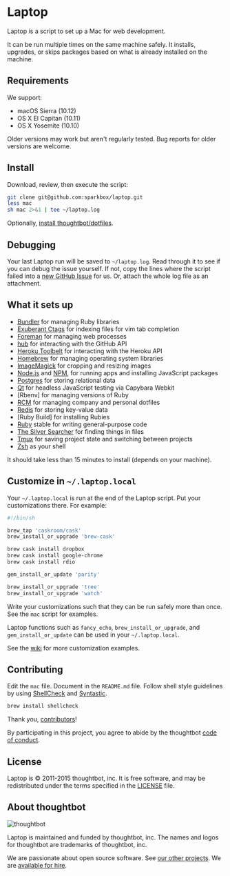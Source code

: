 # Laptop

Laptop is a script to set up a Mac for web development.

It can be run multiple times on the same machine safely.
It installs, upgrades, or skips packages
based on what is already installed on the machine.

## Requirements

We support:

- macOS Sierra (10.12)
- OS X El Capitan (10.11)
- OS X Yosemite (10.10)

Older versions may work but aren't regularly tested. Bug reports for older
versions are welcome.

## Install

Download, review, then execute the script:

```sh
git clone git@github.com:sparkbox/laptop.git
less mac
sh mac 2>&1 | tee ~/laptop.log
```

Optionally, [install thoughtbot/dotfiles][dotfiles].

[dotfiles]: https://github.com/thoughtbot/dotfiles#install

## Debugging

Your last Laptop run will be saved to `~/laptop.log`.
Read through it to see if you can debug the issue yourself.
If not, copy the lines where the script failed into a
[new GitHub Issue](https://github.com/thoughtbot/laptop/issues/new) for us.
Or, attach the whole log file as an attachment.

## What it sets up

- [Bundler] for managing Ruby libraries
- [Exuberant Ctags] for indexing files for vim tab completion
- [Foreman] for managing web processes
- [hub] for interacting with the GitHub API
- [Heroku Toolbelt] for interacting with the Heroku API
- [Homebrew] for managing operating system libraries
- [ImageMagick] for cropping and resizing images
- [Node.js] and [NPM], for running apps and installing JavaScript packages
- [Postgres] for storing relational data
- [Qt] for headless JavaScript testing via Capybara Webkit
- [Rbenv] for managing versions of Ruby
- [RCM] for managing company and personal dotfiles
- [Redis] for storing key-value data
- [Ruby Build] for installing Rubies
- [Ruby] stable for writing general-purpose code
- [The Silver Searcher] for finding things in files
- [Tmux] for saving project state and switching between projects
- [Zsh] as your shell

[bundler]: http://bundler.io/
[exuberant ctags]: http://ctags.sourceforge.net/
[firefox]: https://www.mozilla.org/en-US/firefox/
[foreman]: https://github.com/ddollar/foreman
[google chrome]: https://www.google.com/chrome/
[hub]: http://hub.github.com/
[heroku toolbelt]: https://toolbelt.heroku.com/
[homebrew]: http://brew.sh/
[imagemagick]: http://www.imagemagick.org/
[node.js]: http://nodejs.org/
[npm]: https://www.npmjs.org/
[postgres]: http://www.postgresql.org/
[qt]: http://qt-project.org/
[rvm]: https://rvm.io
[rcm]: https://github.com/thoughtbot/rcm
[redis]: http://redis.io/
[ruby]: https://www.ruby-lang.org/en/
[the silver searcher]: https://github.com/ggreer/the_silver_searcher
[tmux]: http://tmux.sourceforge.net/
[vim]: https://github.com/vim/vim/
[zsh]: http://www.zsh.org/

It should take less than 15 minutes to install (depends on your machine).

## Customize in `~/.laptop.local`

Your `~/.laptop.local` is run at the end of the Laptop script.
Put your customizations there.
For example:

```sh
#!/bin/sh

brew_tap 'caskroom/cask'
brew_install_or_upgrade 'brew-cask'

brew cask install dropbox
brew cask install google-chrome
brew cask install rdio

gem_install_or_update 'parity'

brew_install_or_upgrade 'tree'
brew_install_or_upgrade 'watch'
```

Write your customizations such that they can be run safely more than once.
See the `mac` script for examples.

Laptop functions such as `fancy_echo`,
`brew_install_or_upgrade`, and
`gem_install_or_update`
can be used in your `~/.laptop.local`.

See the [wiki](https://github.com/thoughtbot/laptop/wiki)
for more customization examples.

## Contributing

Edit the `mac` file.
Document in the `README.md` file.
Follow shell style guidelines by using [ShellCheck] and [Syntastic].

```sh
brew install shellcheck
```

[shellcheck]: http://www.shellcheck.net/about.html
[syntastic]: https://github.com/scrooloose/syntastic

Thank you, [contributors]!

[contributors]: https://github.com/thoughtbot/laptop/graphs/contributors

By participating in this project,
you agree to abide by the thoughtbot [code of conduct].

[code of conduct]: https://thoughtbot.com/open-source-code-of-conduct

## License

Laptop is © 2011-2015 thoughtbot, inc.
It is free software,
and may be redistributed under the terms specified in the [LICENSE] file.

[license]: LICENSE

## About thoughtbot

![thoughtbot](https://thoughtbot.com/logo.png)

Laptop is maintained and funded by thoughtbot, inc.
The names and logos for thoughtbot are trademarks of thoughtbot, inc.

We are passionate about open source software.
See [our other projects][community].
We are [available for hire][hire].

[community]: https://thoughtbot.com/community?utm_source=github
[hire]: https://thoughtbot.com?utm_source=github
